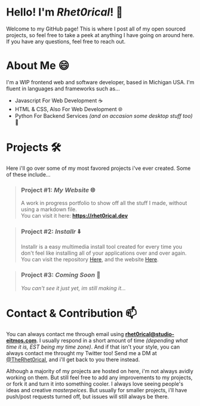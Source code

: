 # Hello! I'm *Rhet0rical*! 👋
Welcome to my GitHub page! This is where I post all of my open sourced projects, so feel free to take a peek at anything I have going on around here. If you have any questions, feel free to reach out.

# About Me 😄
I'm a WIP frontend web and software developer, based in Michigan USA. I'm fluent in languages and frameworks such as...
* Javascript For Web Development ☕
* HTML & CSS, Also For Web Development 🌐
* Python For Backend Services *(and on accasion some desktop stuff too)* 🐍

# Projects 🛠️
Here i'll go over some of my most favored projects i've ever created. Some of these include...

> ### Project #1: *My Website* 🌐
> A work in progress portfolio to show off all the stuff I made, without using a markdown file. \
> You can visit it here: **https://rhet0rical.dev**

> ### Project #2: *Installr* ⬇️
> Installr is a easy multimedia install tool created for every time you don't feel like installing all of your applications over and over again. \
> You can visit the repository [Here](https://github.com/TheRhet0rical/installr), and the website [Here](https://rhet0rical.dev/installr).

> ### Project #3: *Coming Soon* 🚀
> *You can't see it just yet, im still making it...*

# Contact & Contribution 📫
You can always contact me through email using **rhet0rical@studio-eitmos.com**. I usually respond in a short amount of time *(depending what time it is, EST being my time zone)*. And if that isn't your style, you can always
contact me throught my Twitter too! Send me a DM at [@TheRhet0rical](https://twitter.com/TheRhet0rical_), and i'll get back to you there instead.

Although a majority of my projects are hosted on here, i'm not always avidly working on them. But still feel free to add any improvements to my projects, or fork it and turn it into something cooler. I always love seeing
people's ideas and creative *masterpeices*. But usually for smaller projects, i'll have push/post requests turned off, but issues will still always be there.
